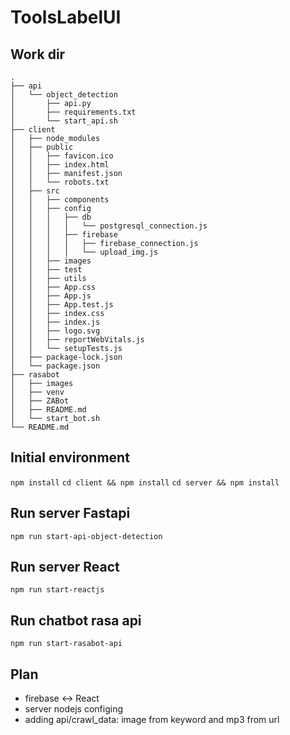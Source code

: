 # ToolsLabelUI


## Work dir

    .
    ├── api
    │   └── object_detection
    │       ├── api.py
    │       ├── requirements.txt
    │       └── start_api.sh
    ├── client
    │   ├── node_modules
    │   ├── public
    │   │   ├── favicon.ico
    │   │   ├── index.html
    │   │   ├── manifest.json
    │   │   └── robots.txt
    │   ├── src
    │   │   ├── components
    │   │   ├── config
    │   │   │   ├── db
    │   │   │   │   └── postgresql_connection.js
    │   │   │   ├── firebase
    │   │   │   │   ├── firebase_connection.js
    │   │   │   │   └── upload_img.js
    │   │   ├── images
    │   │   ├── test
    │   │   ├── utils
    │   │   ├── App.css
    │   │   ├── App.js
    │   │   ├── App.test.js
    │   │   ├── index.css
    │   │   ├── index.js
    │   │   ├── logo.svg
    │   │   ├── reportWebVitals.js
    │   │   └── setupTests.js
    │   ├── package-lock.json
    │   └── package.json
    ├── rasabot
    │   ├── images
    │   ├── venv
    │   ├── ZABot
    │   ├── README.md
    │   └── start_bot.sh
    └── README.md 


## Initial environment
`npm install`
`cd client && npm install`
`cd server && npm install`

## Run server Fastapi
`npm run start-api-object-detection`

## Run server React
`npm run start-reactjs`

## Run chatbot rasa api
`npm run start-rasabot-api`

## Plan
- firebase <-> React
- server nodejs configing
- adding api/crawl_data: image from keyword and mp3 from url